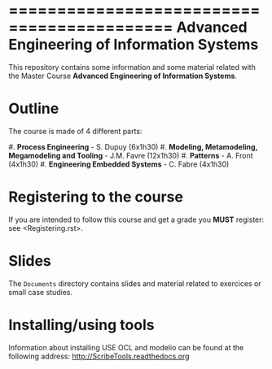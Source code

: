 ===========================================
Advanced Engineering of Information Systems
===========================================

This repository contains some information and 
some material related with the
Master Course **Advanced Engineering of Information Systems**.

Outline
=======
The course is made of 4 different parts:

#. **Process Engineering** - S. Dupuy (6x1h30)
#. **Modeling, Metamodeling, Megamodeling and Tooling** - J.M. Favre (12x1h30)
#. **Patterns** - A. Front (4x1h30)
#. **Engineering Embedded Systems** - C. Fabre (4x1h30)

Registering to the course
=========================

If you are intended to follow this course and get a grade
you **MUST** register: see <Registering.rst>.


Slides
======
The ``Documents`` directory contains slides and material related
to exercices or small case studies.

Installing/using tools
======================
Information about installing USE OCL and modelio can be found
at the following address: <http://ScribeTools.readthedocs.org>
